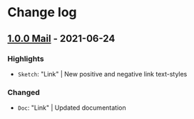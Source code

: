 # Change log

## [1.0.0 Mail](https://github.com/cake-hub/lidl-mail-sketch/tree/v1.0.0) - 2021-06-24

### Highlights

* `Sketch`: "Link" | New positive and negative link text-styles

### Changed

* `Doc`: "Link" | Updated documentation
